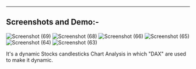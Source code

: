 ----------------------
Screenshots and Demo:-
----------------------
![Screenshot (69)](https://github.com/jayram0402/dynamic_candlesticks-PowerBI/assets/147648366/8fecfcfe-11a0-48b6-b838-8aba044850de)
![Screenshot (68)](https://github.com/jayram0402/dynamic_candlesticks-PowerBI/assets/147648366/7a3bfa8c-c48e-466a-b7b3-c12fe9f4488b)
![Screenshot (66)](https://github.com/jayram0402/dynamic_candlesticks-PowerBI/assets/147648366/e7d60616-dfac-4444-b42a-49d79b7b7496)
![Screenshot (65)](https://github.com/jayram0402/dynamic_candlesticks-PowerBI/assets/147648366/1ae9266e-2a0c-41df-85f9-d5b153ff7f35)
![Screenshot (64)](https://github.com/jayram0402/dynamic_candlesticks-PowerBI/assets/147648366/3473c64a-2b83-437d-b601-82f752d4eac4)
![Screenshot (63)](https://github.com/jayram0402/dynamic_candlesticks-PowerBI/assets/147648366/09c6b0bc-4a44-454a-95ee-569244e4e014)

It's a dynamic Stocks candlesticks Chart Analysis in which "DAX" are used to make it dynamic.
